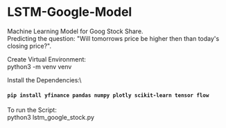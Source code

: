 # LSTM-Google-Model
Machine Learning Model for Goog Stock Share.\
Predicting the question: "Will tomorrows price be higher then than today's closing price?".

Create Virtual Environment:\
python3 -m venv venv

Install the Dependencies:\
#### `pip install yfinance pandas numpy plotly scikit-learn tensor flow`

To run the Script:\
python3 lstm_google_stock.py
